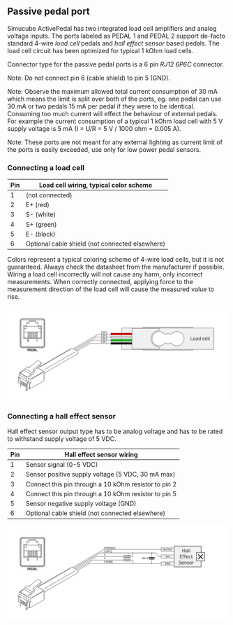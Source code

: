 ## Passive pedal port

Simucube ActivePedal has two integrated load cell amplifiers and analog voltage inputs. The ports labeled as PEDAL 1 and PEDAL 2 support de-facto standard 4-wire *load cell* pedals and *hall effect sensor* based pedals. The load cell circuit has been optimized for typical 1 kOhm load cells.

Connector type for the passive pedal ports is a 6 pin *RJ12 6P6C* connector.

Note: Do not connect pin 6 (cable shield) to pin 5 (GND).

Note: Observe the maximum allowed total current consumption of 30 mA which means the limit is split over both of the ports, eg. one pedal can use 30 mA or two pedals 15 mA per pedal if they were to be identical. Consuming too much current will effect the behaviour of external pedals. For example the current consumption of a typical 1 kOhm load cell with 5 V supply voltage is 5 mA (I = U/R = 5 V / 1000 ohm = 0.005 A).

Note: These ports are not meant for any external lighting as current limit of the ports is easily exceeded, use only for low power pedal sensors.

### Connecting a load cell

| Pin | Load cell wiring, typical color scheme  |
| --- | --------------------------------------- |
| 1   | (not connected)                         |
| 2   | E+ (red)                                |
| 3   | S- (white)                              |
| 4   | S+ (green)                              |
| 5   | E- (black)                              |
| 6   | Optional cable shield (not connected elsewhere) |

Colors represent a typical coloring scheme of 4-wire load cells, but it is not guaranteed. Always check the datasheet from the manufacturer if possible. Wiring a load cell incorrectly will not cause any harm, only incorrect measurements. When correctly connected, applying force to the measurement direction of the load cell will cause the measured value to rise.

![](assets/passive_pedal_loadcell_pinout.png)

### Connecting a hall effect sensor

Hall effect sensor output type has to be analog voltage and has to be rated to withstand supply voltage of 5 VDC.

| Pin | Hall effect sensor wiring                            |
| --- | ---------------------------------------------------- |
| 1   | Sensor signal (0-5 VDC)                              |
| 2   | Sensor positive supply voltage (5 VDC, 30 mA max)    |
| 3   | Connect this pin through a 10 kOhm resistor to pin 2 |
| 4   | Connect this pin through a 10 kOhm resistor to pin 5 |
| 5   | Sensor negative supply voltage (GND)                 |
| 6   | Optional cable shield (not connected elsewhere)      |

![](assets/passive_pedal_hall_effect_pinout.png)
